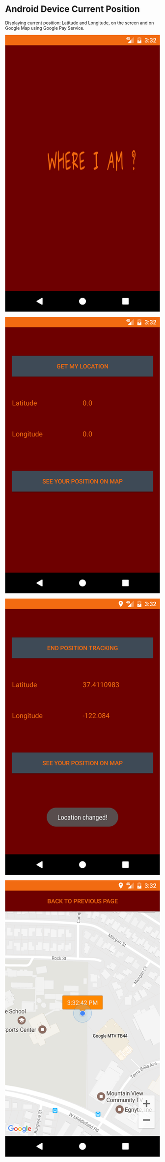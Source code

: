 # Android Device Current Position

Displaying current position: Latitude and Longitude, on the screen and on Google Map using Google Pay Service.

![The Starting Screen](https://github.com/KawtharE/AndroidGoogleMapCurrentPos/blob/master/assets/Screenshot1_1488033140.png)

![The Starting Screen](https://github.com/KawtharE/AndroidGoogleMapCurrentPos/blob/master/assets/Screenshot_1488033145.png)

![The Starting Screen](https://github.com/KawtharE/AndroidGoogleMapCurrentPos/blob/master/assets/Screenshot_1488033149.png)

![The Starting Screen](https://github.com/KawtharE/AndroidGoogleMapCurrentPos/blob/master/assets/Screenshot_1488033168.png)
